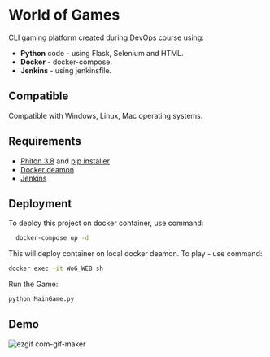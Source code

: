 # World of Games

CLI gaming platform created during DevOps course using:
- **Python** code - using Flask, Selenium and HTML.
- **Docker** - docker-compose.
- **Jenkins** - using jenkinsfile.

## Compatible
Compatible with Windows, Linux, Mac operating systems.

## Requirements
 - [Phiton 3.8](https://www.python.org/downloads/) and [pip installer](https://pip.pypa.io/en/stable/getting-started/)
 - [Docker deamon](https://www.docker.com/get-started/)
 - [Jenkins](https://www.jenkins.io/)

## Deployment

To deploy this project on docker container, use command:

```bash
  docker-compose up -d
```
This will deploy container on local docker deamon.
To play - use command:
```bash
docker exec -it WoG_WEB sh
```
Run the Game:
```bash
python MainGame.py
```
## Demo
![ezgif com-gif-maker](https://user-images.githubusercontent.com/45486622/164917193-c3999554-369a-4555-9b51-8b8e5eb09470.gif)
